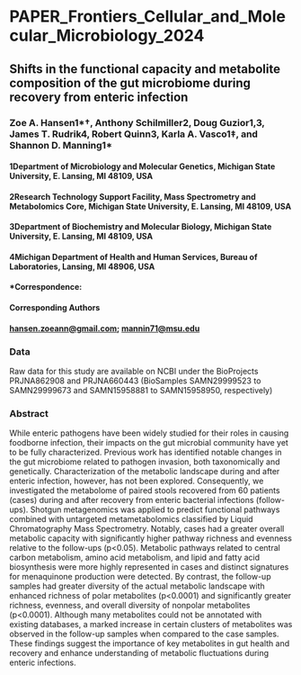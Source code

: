 # PAPER_Frontiers_Cellular_and_Molecular_Microbiology_2024

## Shifts in the functional capacity and metabolite composition of the gut microbiome during recovery from enteric infection 

### Zoe A. Hansen1*†, Anthony Schilmiller2, Doug Guzior1,3, James T. Rudrik4, Robert Quinn3, Karla A. Vasco1‡, and Shannon D. Manning1* 

#### 1Department of Microbiology and Molecular Genetics, Michigan State University, E. Lansing, MI 48109, USA 
#### 2Research Technology Support Facility, Mass Spectrometry and Metabolomics Core, Michigan State University, E. Lansing, MI 48109, USA 
#### 3Department of Biochemistry and Molecular Biology, Michigan State University, E. Lansing, MI 48109, USA 
#### 4Michigan Department of Health and Human Services, Bureau of Laboratories, Lansing, MI 48906, USA 

#### *Correspondence:  
#### Corresponding Authors 
#### hansen.zoeann@gmail.com; mannin71@msu.edu 

### Data
Raw data for this study are available on NCBI under the BioProjects PRJNA862908 and PRJNA660443 (BioSamples SAMN29999523 to SAMN29999673 and SAMN15958881 to SAMN15958950, respectively)

### Abstract
While enteric pathogens have been widely studied for their roles in causing foodborne infection, their impacts on the gut microbial community have yet to be fully characterized. Previous work has identified notable changes in the gut microbiome related to pathogen invasion, both taxonomically and genetically. Characterization of the metabolic landscape during and after enteric infection, however, has not been explored. Consequently, we investigated the metabolome of paired stools recovered from 60 patients (cases) during and after recovery from enteric bacterial infections (follow-ups). Shotgun metagenomics was applied to predict functional pathways combined with untargeted metametabolomics classified by Liquid Chromatography Mass Spectrometry. Notably, cases had a greater overall metabolic capacity with significantly higher pathway richness and evenness relative to the follow-ups (p<0.05). Metabolic pathways related to central carbon metabolism, amino acid metabolism, and lipid and fatty acid biosynthesis were more highly represented in cases and distinct signatures for menaquinone production were detected. By contrast, the follow-up samples had greater diversity of the actual metabolic landscape with enhanced richness of polar metabolites (p<0.0001) and significantly greater richness, evenness, and overall diversity of nonpolar metabolites (p<0.0001). Although many metabolites could not be annotated with existing databases, a marked increase in certain clusters of metabolites was observed in the follow-up samples when compared to the case samples. These findings suggest the importance of key metabolites in gut health and recovery and enhance understanding of metabolic fluctuations during enteric infections. 
